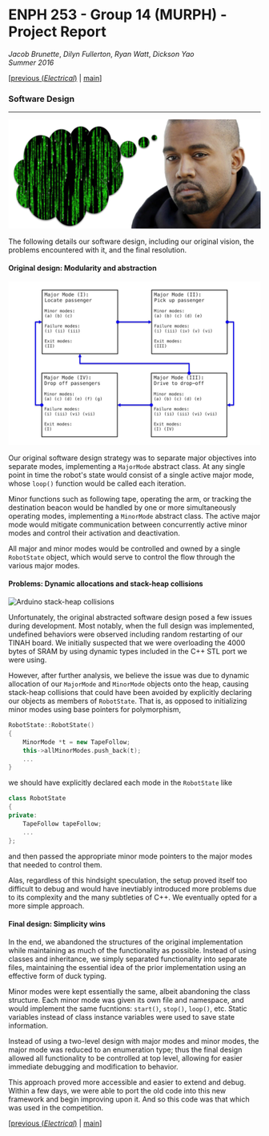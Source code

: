 # ENPH 253 - Group 14 (MURPH) - Project Report
*Jacob Brunette*, *Dilyn Fullerton*, *Ryan Watt*, *Dickson Yao*  
*Summer 2016*

[[previous (*Electrical*)](./ELECTRICAL.md) | [main](./REPORT.md#design)]

### Software Design
---

![Software][head]

The following details our software design, including our original
vision, the problems encountered with it, and the final resolution.

#### Original design: Modularity and abstraction

![Software major modes][modes]

Our original software design strategy was to separate major objectives
into separate modes, implementing a ```MajorMode``` abstract class.
At any single point in time the robot's state would consist of a
single active major mode, whose ```loop()``` function would be called
each iteration.

Minor functions such as following tape, operating the arm, or tracking
the destination beacon would be handled by one or more
simultaneously operating modes, implementing a ```MinorMode``` abstract
class. The active major mode would mitigate communication between
concurrently active minor modes and control their activation and
deactivation. 

All major and minor modes would be controlled and owned by a single
```RobotState``` object, which would serve to control the flow through
the various major modes.

#### Problems: Dynamic allocations and stack-heap collisions

![Arduino stack-heap collisions][stack]

Unfortunately, the original abstracted software design posed a few
issues during development. Most notably, when the full design was
implemented, undefined behaviors were observed including random
restarting of our TINAH board. We initially suspected that we were
overloading the 4000 bytes of SRAM by using dynamic types included
in the C++ STL port we were using.

However, after further analysis, we
believe the issue was due to dynamic allocation of our ```MajorMode```
and ```MinorMode``` objects onto the heap, causing stack-heap
collisions that could have been avoided by explicitly declaring our
objects as members of ```RobotState```. That is, as opposed to
initializing minor modes using base pointers for polymorphism,

   ```C++
   RobotState::RobotState()
   {
       MinorMode *t = new TapeFollow;
       this->allMinorModes.push_back(t);
       ...
   }
   ```

we should have explicitly declared each mode in the ```RobotState``` like

   ```C++
   class RobotState
   {
   private:
       TapeFollow tapeFollow;
       ...
   };
   ```

and then passed the appropriate minor mode pointers to the major
modes that needed to control them. 

Alas, regardless of this hindsight speculation,
the setup proved itself too difficult to debug and would have
inevtiably introduced more problems due to its complexity and the
many subtleties of C++. We eventually opted for a more simple approach.

#### Final design: Simplicity wins

In the end, we abandoned the structures of the original implementation
while maintaining as much of the functionality as possible. Instead of
using classes and inheritance, we simply separated functionality into
separate files, maintaining the essential idea of the prior
implementation using an effective form of duck typing. 

Minor modes were kept essentially the same, albeit abandoning the
class structure. Each minor mode
was given its own file and namespace, and would implement the
same fucntions: ```start()```, ```stop()```, ```loop()```, etc.
Static variables instead of class instance variables were used to
save state information.

Instead of using a two-level design with major modes and minor modes,
the major mode was reduced to an enumeration type; thus the final
design allowed all functionality to be controlled at top level,
allowing for easier immediate debugging and modification to behavior.

This approach proved more accessible and easier to extend and debug.
Within a few days, we were able to port the old code into this new
framework and begin improving upon it. And so this code was that which
was used in the competition.

[[previous (*Electrical*)](./ELECTRICAL.md) | [main](./REPORT.md#design)]

[head]: ./.images/software.png
[modes]: ./.images/modes.jpg
[stack]: ./.images/arduinostack.gif
